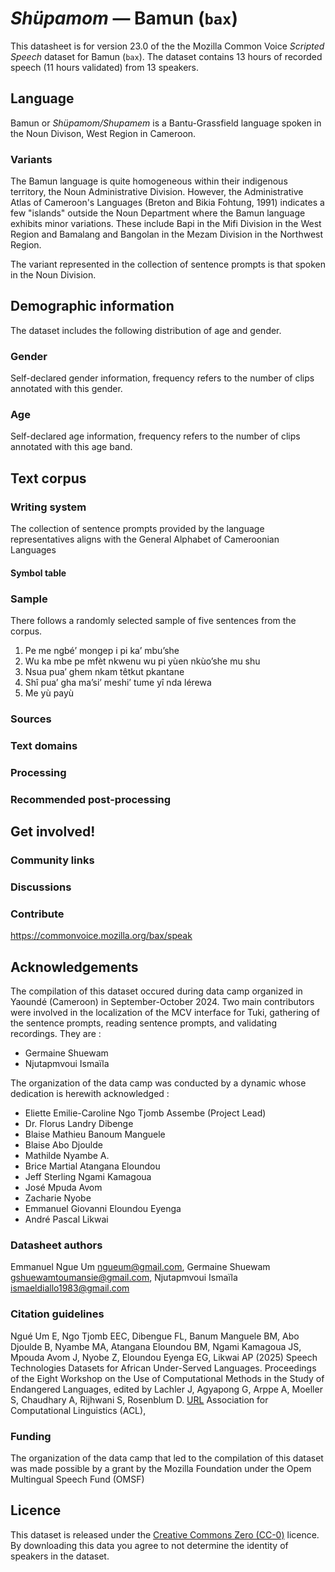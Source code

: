 # *Shüpamom* &mdash; Bamun (`bax`)

This datasheet is for version 23.0 of the the Mozilla Common Voice *Scripted Speech* dataset 
for Bamun (`bax`). The dataset contains 13 hours of recorded
speech (11 hours validated) from 13 speakers.

## Language

<!-- {{LANGUAGE_DESCRIPTION}} -->
<!-- Provide a brief (1-2 paragraph) description of your language -->
Bamun or *Shüpamom/Shupamem* is a Bantu-Grassfield language spoken in the Noun Divison, West Region in Cameroon.  

### Variants 
The Bamun language is quite homogeneous within their indigenous territory, the Noun Administrative Division. However, the Administrative Atlas of Cameroon's Languages (Breton and Bikia Fohtung, 1991) indicates a few "islands" outside the Noun Department where the Bamun language exhibits minor variations. These include Bapi in the Mifi Division in the West Region and Bamalang and Bangolan in the Mezam Division in the Northwest Region.

The variant represented in the collection of sentence prompts is that spoken in the Noun Division.

<!-- {{VARIANT_DESCRIPTION}} -->
<!-- @ OPTIONAL @ -->
<!-- Describe the variants (MCV variants) of your language -->

## Demographic information
<!-- You can get a lot of the information in this section from https://analyzer.cv-toolbox.web.tr/browse -->
The dataset includes the following distribution of age and gender.

### Gender

Self-declared gender information, frequency refers to the number of clips annotated with this gender.

<!-- {{GENDER_TABLE}} -->
<!-- @ AUTOMATICALLY GENERATED @ -->
<!-- 
| Gender | Frequency |
|--------|-----------|
| male, masculine | ? |
| undeclared | ? |
| female, feminine | ? |
-->
### Age

Self-declared age information, frequency refers to the number of clips annotated with this age band.

<!-- {{AGE_TABLE}} -->
<!-- @ AUTOMATICALLY GENERATED @ -->
<!-- 
| Age band | Frequency |
|----------|-----------|
| teens | ? |
| twenties | ? |
| thirties | ? |
| fourties | ? |
| fifties | ? |
   ...if other age ranges are present in your data, add rows...
-->

## Text corpus

<!-- {{TEXT_CORPUS_DESCRIPTION}} -->
<!-- @ OPTIONAL @ -->
<!-- An overview of the text corpus, with information such as average length (in characters and words) of validated sentences. -->

### Writing system

<!-- {{WRITING_SYSTEM_DESCRIPTION}} -->
<!-- @ OPTIONAL @ -->
<!-- A description of the writing system (or writing systems) used in the text corpus -->
The collection of sentence prompts provided by the language representatives aligns with the General Alphabet of Cameroonian Languages

#### Symbol table

<!-- {{ALPHABET_TABLE}} -->
<!-- @ OPTIONAL @ -->
<!-- If the writing system is alphabetic, you can include the valid alphabet here -->

### Sample

There follows a randomly selected sample of five sentences from the corpus.

1. Pe me ngbé’ mongep i pi ka’ mbu’she
2. Wu ka mbe pe mfèt nkwenu wu pi yùen nkùo’she mu shu
3. Nsua pua’ ghem nkam têtkut pkantane
4. Shî pua’ gha ma’si’ meshi’ tume yî nda lérewa
5. Me yù payù

<!-- {{SENTENCES_SAMPLE}} -->

### Sources

<!-- {{SOURCES_LIST}} -->
<!-- @ OPTIONAL @ -->
<!-- A list of sentence sources, can be curated to the top-N -->

### Text domains

<!-- {{TEXT_DOMAIN_DESCRIPTION}} -->
<!-- @ OPTIONAL @ -->
<!-- What text domains are represented in the corpus? -->

### Processing

<!-- {{PROCESSING_DESCRIPTION}} -->
<!-- @ OPTIONAL @ -->
<!-- How has the text data been processed -->

### Recommended post-processing

<!-- {{RECOMMENDED_POSTPROCESSING_DESCRIPTION}} -->
<!-- @ OPTIONAL @ -->
<!-- What should people do before they use the data, for example Unicode normalisation -->

## Get involved!

### Community links

<!-- {{COMMUNITY_LINKS_LIST}} -->
<!-- @ OPTIONAL @ -->
<!-- Links to community chats / fora -->

### Discussions

<!-- {{DISCUSSION_LINKS_LIST}} -->
<!-- @ OPTIONAL @ -->
<!-- Any links to discussions, for example on Discourse or other fora or blogs can be included here -->

### Contribute

<!-- {{CONTRIBUTE_LINKS_LIST}} -->
<!-- Here you can include links for how to contribute to the dataset -->
https://commonvoice.mozilla.org/bax/speak 

## Acknowledgements
The compilation of this dataset occured during data camp organized in Yaoundé (Cameroon) in September-October 2024. Two main contributors were involved in the localization of the MCV interface for Tuki, gathering of the sentence prompts, reading sentence prompts, and validating recordings. They are :
- Germaine Shuewam 
- Njutapmvoui Ismaïla 

The organization of the data camp was conducted by a dynamic whose dedication is herewith acknowledged :
- Eliette Emilie-Caroline Ngo Tjomb Assembe (Project Lead)
- Dr. Florus Landry Dibenge
- Blaise Mathieu Banoum Manguele
- Blaise Abo Djoulde
- Mathilde Nyambe A.
- Brice Martial Atangana Eloundou
- Jeff Sterling Ngami Kamagoua
- José Mpuda Avom
- Zacharie Nyobe
- Emmanuel Giovanni Eloundou Eyenga
- André Pascal Likwai

### Datasheet authors

<!-- {{DATASHEET_AUTHORS_LIST}} -->
<!-- A list in the format of: Your Name <email@email.com> -->

Emmanuel Ngue Um <ngueum@gmail.com>, Germaine Shuewam <gshuewamtoumansie@gmail.com>, Njutapmvoui Ismaïla <ismaeldiallo1983@gmail.com>

### Citation guidelines

<!-- {{CITATION_DESCRIPTION}} -->
<!-- @ OPTIONAL @ -->
<!-- If you published a paper and would like people to cite it, you can include the BiBTeX here -->
Ngué Um E, Ngo Tjomb EEC, Dibengue FL, Banum Manguele BM, Abo Djoulde B, Nyambe MA, Atangana Eloundou BM, Ngami Kamagoua JS, Mpouda Avom J, Nyobe Z, Eloundou Eyenga EG, Likwai AP (2025) Speech Technologies Datasets for African Under-Served Languages. Proceedings of the Eight Workshop on the Use of Computational Methods in the Study of Endangered Languages, edited by Lachler J, Agyapong G, Arppe A, Moeller S, Chaudhary A, Rijhwani S, Rosenblum D. [URL](https://aclanthology.org/2025.computel-main.pdf) 
Association for Computational Linguistics (ACL), 

### Funding

<!-- {{FUNDING_DESCRIPTION}} -->
<!-- @ OPTIONAL @ -->
<!-- If you received any funding, you can include the acknowledgement here -->
The organization of the data camp that led to the compilation of this dataset was made possible by a grant by the Mozilla Foundation under the Opem Multingual Speech Fund (OMSF)

## Licence

This dataset is released under the [Creative Commons Zero (CC-0)](https://creativecommons.org/public-domain/cc0/) licence. By downloading this data
you agree to not determine the identity of speakers in the dataset.


